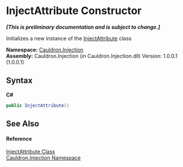 # InjectAttribute Constructor 
 _**\[This is preliminary documentation and is subject to change.\]**_

Initializes a new instance of the <a href="T_Cauldron_Injection_InjectAttribute">InjectAttribute</a> class

**Namespace:**&nbsp;<a href="N_Cauldron_Injection">Cauldron.Injection</a><br />**Assembly:**&nbsp;Cauldron.Injection (in Cauldron.Injection.dll) Version: 1.0.0.1 (1.0.0.1)

## Syntax

**C#**<br />
``` C#
public InjectAttribute()
```


## See Also


#### Reference
<a href="T_Cauldron_Injection_InjectAttribute">InjectAttribute Class</a><br /><a href="N_Cauldron_Injection">Cauldron.Injection Namespace</a><br />